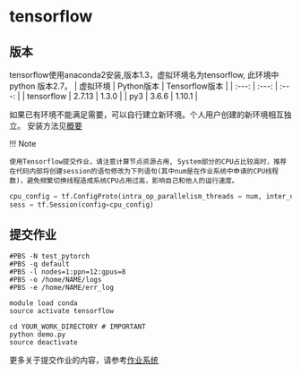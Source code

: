 # tensorflow

## 版本

tensorflow使用anaconda2安装,版本1.3，虚拟环境名为tensorflow, 此环境中python 版本2.7。
| 虚拟环境 | Python版本 | Tensorflow版本 |
| :---: | :---: | :---: |
| tensorflow   | 2.7.13 | 1.3.0 |
| py3          | 3.6.6 | 1.10.1 |

如果已有环境不能满足需要，可以自行建立新环境。个人用户创建的新环境相互独立。
安装方法见[概要](index.md)


!!! Note

    使用Tensorflow提交作业，请注意计算节点资源占用, System部分的CPU占比较高时，推荐在代码内部将创建session的语句修改为下列语句(其中num是在作业系统中申请的CPU线程数)，避免频繁切换线程造成系统CPU占用过高，影响自己和他人的运行速度。
```Python
cpu_config = tf.ConfigProto(intra_op_parallelism_threads = num, inter_op_parallelism_threads = num, device_count = {'CPU': num})
sess = tf.Session(config=cpu_config)
```

## 提交作业
```shell
#PBS -N test_pytorch
#PBS -q default
#PBS -l nodes=1:ppn=12:gpus=8
#PBS -o /home/NAME/logs
#PBS -e /home/NAME/err_log

module load conda
source activate tensorflow

cd YOUR_WORK_DIRECTORY # IMPORTANT
python demo.py
source deactivate
```
更多关于提交作业的内容，请参考[作业系统](../jobs.md)

